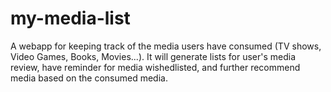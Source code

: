 # my-media-list
A webapp for keeping track of the media users have consumed (TV shows, Video Games, Books, Movies...). 
It will generate lists for user's media review, have reminder for media wishedlisted, and further recommend media based on the consumed media.



